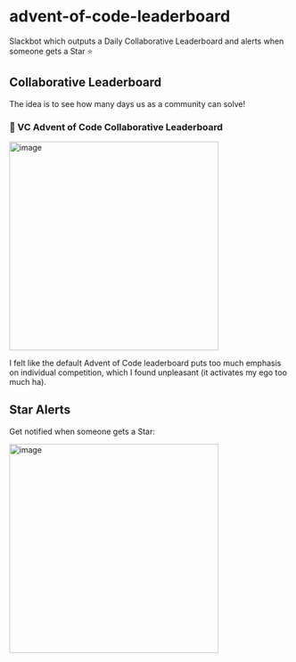 # advent-of-code-leaderboard

Slackbot which outputs a Daily Collaborative Leaderboard and alerts when someone gets a Star ⭐️

## Collaborative Leaderboard

The idea is to see how many days us as a community can solve!

### :christmas_tree: VC Advent of Code Collaborative Leaderboard

<img width="375" alt="image" src="https://github.com/user-attachments/assets/4fbacc75-70d4-4b2f-bc2f-203d9127e002">

I felt like the default Advent of Code leaderboard puts too much emphasis on individual competition, which I found unpleasant (it activates my ego too much ha).

## Star Alerts

Get notified when someone gets a Star:

<img width="375" alt="image" src="https://github.com/user-attachments/assets/bd843851-fac8-47d1-a346-0c2488834f65">
